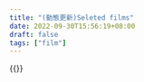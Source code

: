 ```yaml
---
title: "(動態更新)Seleted films"
date: 2022-09-30T15:56:19+08:00
draft: false
tags: ["film"]
---
```

{{<gallery seleted-films>}}



